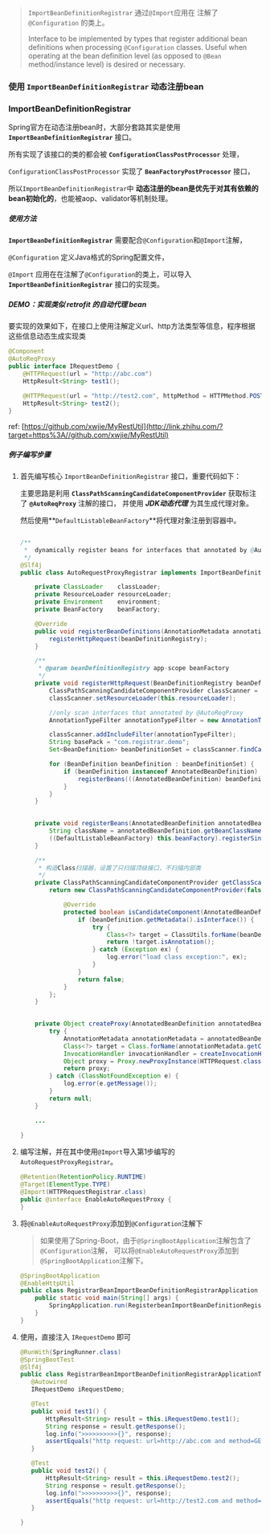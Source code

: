 > 
> `ImportBeanDefinitionRegistrar` 通过`@Import`应用在 注解了 `@Configuration` 的类上。
>
>  Interface to be implemented by types that register additional bean definitions when
>  processing `@Configuration` classes. Useful when operating at the bean definition
>  level (as opposed to `@Bean` method/instance level) is desired or necessary.


### 使用 `ImportBeanDefinitionRegistrar` 动态注册bean

### ImportBeanDefinitionRegistrar

Spring官方在动态注册bean时，大部分套路其实是使用 **`ImportBeanDefinitionRegistrar`** 接口。

所有实现了该接口的类的都会被 **`ConfigurationClassPostProcessor`** 处理，

`ConfigurationClassPostProcessor` 实现了 **`BeanFactoryPostProcessor`** 接口，

所以`ImportBeanDefinitionRegistrar`中 **动态注册的bean是优先于对其有依赖的bean初始化的**，也能被aop、validator等机制处理。

##### 使用方法

**`ImportBeanDefinitionRegistrar`** 需要配合`@Configuration`和`@Import`注解，

`@Configuration` 定义Java格式的Spring配置文件，

`@Import` 应用在在注解了`@Configuration`的类上，可以导入 **`ImportBeanDefinitionRegistrar`** 接口的实现类。

##### DEMO：实现类似 retrofit 的自动代理 bean

要实现的效果如下，在接口上使用注解定义url、http方法类型等信息，程序根据这些信息动态生成实现类

```java
@Component
@AutoReqProxy
public interface IRequestDemo {
    @HTTPRequest(url = "http://abc.com")
    HttpResult<String> test1();
    
    @HTTPRequest(url = "http://test2.com", httpMethod = HTTPMethod.POST)
    HttpResult<String> test2();
}
```

ref: [https://github.com/xwjie/MyRestUtil](http://link.zhihu.com/?target=https%3A//github.com/xwjie/MyRestUtil)

##### 例子编写步骤

1. 首先编写核心 `ImportBeanDefinitionRegistrar` 接口，重要代码如下：
    
    主要思路是利用 **`ClassPathScanningCandidateComponentProvider`** 获取标注了 **`@AutoReqProxy`** 注解的接口，
    并使用 ***JDK动态代理*** 为其生成代理对象。
    
    然后使用**`DefaultListableBeanFactory`**将代理对象注册到容器中。
    
    ```java
    
    /**
     *  dynamically register beans for interfaces that annotated by @AutoReqProxy
     */
    @Slf4j
    public class AutoRequestProxyRegistrar implements ImportBeanDefinitionRegistrar, ResourceLoaderAware, BeanClassLoaderAware, EnvironmentAware, BeanFactoryAware {
    
        private ClassLoader    classLoader;
        private ResourceLoader resourceLoader;
        private Environment    environment;
        private BeanFactory    beanFactory;
    
        @Override
        public void registerBeanDefinitions(AnnotationMetadata annotationMetadata, BeanDefinitionRegistry beanDefinitionRegistry) {
            registerHttpRequest(beanDefinitionRegistry);
        }
    
        /**
         * @param beanDefinitionRegistry app-scope beanFactory
         */
        private void registerHttpRequest(BeanDefinitionRegistry beanDefinitionRegistry) {
            ClassPathScanningCandidateComponentProvider classScanner = getClassScanner();
            classScanner.setResourceLoader(this.resourceLoader);
    
            //only scan interfaces that annotated by @AutoReqProxy
            AnnotationTypeFilter annotationTypeFilter = new AnnotationTypeFilter(AutoReqProxy.class);
    
            classScanner.addIncludeFilter(annotationTypeFilter);
            String basePack = "com.registrar.demo";
            Set<BeanDefinition> beanDefinitionSet = classScanner.findCandidateComponents(basePack);
    
            for (BeanDefinition beanDefinition : beanDefinitionSet) {
                if (beanDefinition instanceof AnnotatedBeanDefinition) {
                    registerBeans(((AnnotatedBeanDefinition) beanDefinition));
                }
            }
        }
    
        
        private void registerBeans(AnnotatedBeanDefinition annotatedBeanDefinition) {
            String className = annotatedBeanDefinition.getBeanClassName();
            ((DefaultListableBeanFactory) this.beanFactory).registerSingleton(className, createProxy(annotatedBeanDefinition));
        }
    
        /**
         * 构造Class扫描器，设置了只扫描顶级接口，不扫描内部类
         */
        private ClassPathScanningCandidateComponentProvider getClassScanner() {
            return new ClassPathScanningCandidateComponentProvider(false, this.environment) {
    
                @Override
                protected boolean isCandidateComponent(AnnotatedBeanDefinition beanDefinition) {
                    if (beanDefinition.getMetadata().isInterface()) {
                        try {
                            Class<?> target = ClassUtils.forName(beanDefinition.getMetadata().getClassName(), classLoader);
                            return !target.isAnnotation();
                        } catch (Exception ex) {
                            log.error("load class exception:", ex);
                        }
                    }
                    return false;
                }
            };
        }
    
        
        private Object createProxy(AnnotatedBeanDefinition annotatedBeanDefinition) {
            try {
                AnnotationMetadata annotationMetadata = annotatedBeanDefinition.getMetadata();
                Class<?> target = Class.forName(annotationMetadata.getClassName());
                InvocationHandler invocationHandler = createInvocationHandler();
                Object proxy = Proxy.newProxyInstance(HTTPRequest.class.getClassLoader(), new Class[]{target}, invocationHandler);
                return proxy;
            } catch (ClassNotFoundException e) {
                log.error(e.getMessage());
            }
            return null;
        }   
    
        ...
     
    }
    ```

2. 编写注解，并在其中使用`@Import`导入第1步编写的 `AutoRequestProxyRegistrar`。
    
    ```java
    @Retention(RetentionPolicy.RUNTIME)
    @Target(ElementType.TYPE)
    @Import(HTTPRequestRegistrar.class)
    public @interface EnableAutoRequestProxy {
    }
    ```

3. 将`@EnableAutoRequestProxy`添加到`@Configuration`注解下
   
   > 如果使用了Spring-Boot，由于`@SpringBootApplication`注解包含了`@Configuration`注解，
   > 可以将`@EnableAutoRequestProxy`添加到`@SpringBootApplication`注解下。
    
    ```java
    @SpringBootApplication
    @EnableHttpUtil
    public class RegistrarBeanImportBeanDefinitionRegistrarApplication {   
        public static void main(String[] args) {   
            SpringApplication.run(RegisterbeanImportBeanDefinitionRegistrarApplication.class, args);
        }
    }
    ```

4. 使用，直接注入 `IRequestDemo` 即可
    
    ```java
    @RunWith(SpringRunner.class)
    @SpringBootTest
    @Slf4j
    public class RegistrarBeanImportBeanDefinitionRegistrarApplicationTests {
       @Autowired
       IRequestDemo iRequestDemo;
    
       @Test
       public void test1() {
           HttpResult<String> result = this.iRequestDemo.test1();
           String response = result.getResponse();
           log.info(">>>>>>>>>>{}", response);
           assertEquals("http request: url=http://abc.com and method=GET",response);
       }
    
       @Test
       public void test2() {
           HttpResult<String> result = this.iRequestDemo.test2();
           String response = result.getResponse();
           log.info(">>>>>>>>>>{}", response);
           assertEquals("http request: url=http://test2.com and method=POST",response);
       }
    
    }
    ```
    
